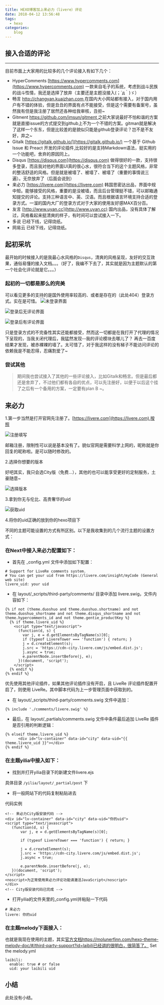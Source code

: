 ```yaml
---
title: HEXO博客加上来必力（livere）评论
date: 2018-04-12 13:56:48
tags: 
  - hexo
categories:
    blog  
---
```


## 接入合适的评论
---

目前市面上大家用的比较多的几个评论接入有如下几个：

* HyperComments [https://www.hypercomments.com](https://www.hypercomments.com) 一款来自毛子的系统，考虑到战斗民族的战斗性情，我还是选择了放弃（主要还是主题没接入(；´д｀)ゞ）
* 畅言 [http://changyan.kuaizhan.com ](http://changyan.kuaizhan.com ) 在国内大小网站都有接入，对于国内用户有不错的体验，但是丑丑的界面有点不能接受，但是这个需要有备案号，虽然我有但是我注册了居然还各种给我审核，丑拒~
* Gitment [https://github.com/imsun/gitment ](https://github.com/imsun/gitment ) 之前大家说最好不怕和谐的方案就是直接issue的方式提交到github上不为一个不错的方案。gitman就是解决了这样一个东东，但是比较差的是貌似只能是github登录评论？岂不是不友好，弃之~
* Gitalk [https://gitalk.github.io/](https://gitalk.github.io/) 一个基于 Github Issue 和 Preact 开发的评论插件,比较好的是支持Markdown语法，挺实用的一个功能吧，舍弃的原因同上。
* Disqus [https://disqus.com](https://disqus.com) 做得很好的一款，支持很多登录，而且我对他的界面UI真的很心水，很符合当下的这个主题风格，非常的整洁舒适的风格。但是就是被墙了、被墙了、被墙了（重要的事情说三遍）。无奈放弃了（后面会说到）
* 来必力 [https://livere.com](https://livere.com) 韩国思密达出品，界面中规中矩。能够接受的风格，重要的是没被墙，而且后台管理挺不错，可以邮箱通知提交的评论。支持三种语言中、英、汉语。而且根据语言环境支持合适的登录方式。一溜的国内大厂的登录方式对于大家的使用友好感MAX百分百。
* 友言 [http://www.uyan.cc](http://www.uyan.cc) 国内出品，没有具体了解过，风格看起来挺清爽的样子，有时间可以尝试接入一下。
* 多说 已经下线，记得烧纸。
* 网易云 已经下线，记得烧纸。

## 起初采坑

最开始的时候接入的是我最心水风格的`Disqus`，清爽的风格呈现，友好的交互效果，通俗易懂的接入文档。。。（好了，我编不下去了，其实就是因为主题默认的第一个社会化评论就是它。。。）

### 起初的一切都是那么的完美

可以看见更多的支持的是国外使用率较高的、或者是存在的（此处404）登录方式。实在是可惜。
![未登录界面](0.png)

![登录后无评论界面](1.png)

![登录后有评论界面](4.png)

只是登录方式的不完备性其实还能都接受，然而这一切都是在我打开了代理的情况下呈现的，当我关闭代理后，我猛然发现--我的评论模块去哪儿了？ 再去一百度结果才发现，被赤裸裸的墙了。太可惜了，对于我这样的没有梯子不能访问评论的依赖我是不能忍得，忍痛割爱了~

### 尝试其他

> 期间我也尝试接入了其他的一些评论接入，比如Gitalk和畅言。但是最后都还是舍弃了，不过他们都有各自的优点，可以先注册好，以便于以后这个挂了之后有一个备用的方案，一定要有plan B ~。

## 来必力

1.第一步当然是打开官网先注册了。[https://livere.com](https://livere.com),按照

![注册填写](5.png)

邮箱注册，限制性可以说是基本没有了。貌似官网是需要科学上网的，昵称就是你回复的昵称啦。是可以随时修改的。

2.选择你想要的版本

好吧其实，我只会选City版（免费...），其他的也可以能享受更好的定制服务，土豪随意~

![选择版本](6.png)

3.拿到你无与伦比、高贵奢华的uid

![获取uid](3.png)

4.将你的uid正确的放到你的hexo项目下

不同的主题可能设置的方式有所区别。以下是我收集到的几个流行主题的设置方式：

### 在Next中接入来必力配置如下：
- 首先在 _config.yml 文件中添加如下配置：
```
# Support for LiveRe comments system.
# You can get your uid from https://livere.com/insight/myCode (General web site)
livere_uid: your uid
```
- 在 layout/_scripts/third-party/comments/ 目录中添加 livere.swig，文件内容如下：
```
{% if not (theme.duoshuo and theme.duoshuo.shortname) and not theme.duoshuo_shortname and not theme.disqus_shortname and not theme.hypercomments_id and not theme.gentie_productKey %}
  {% if theme.livere_uid %}
    <script type="text/javascript">
      (function(d, s) {
        var j, e = d.getElementsByTagName(s)[0];
        if (typeof LivereTower === 'function') { return; }
        j = d.createElement(s);
        j.src = 'https://cdn-city.livere.com/js/embed.dist.js';
        j.async = true;
        e.parentNode.insertBefore(j, e);
      })(document, 'script');
    </script>
  {% endif %}
{% endif %}
```
优先使用其他评论插件，如果其他评论插件没有开启，且 LiveRe 评论插件配置开启了，则使用 LiveRe。其中脚本代码为上一步管理页面中获取到的。 
- 在 layout/_scripts/third-party/comments.swig 文件中追加：
```
{% include './comments/livere.swig' %}
```
- 最后，在 layout/_partials/comments.swig 文件中条件最后追加 LiveRe 插件是否引用的判断逻辑：
```
{% elseif theme.livere_uid %}
      <div id="lv-container" data-id="city" data-uid="{{ theme.livere_uid }}"></div>
{% endif %}
```

### 在主题yilia中接入如下：

- 找到并打开yilia目录下的新建文件livere.ejs

具体目录 `/yilia/layout/_partial/post` 下

- 将一般网站下的代码复制粘贴进去

代码实例
```
<!-- 来必力City版安装代码 -->
<div id="lv-container" data-id="city" data-uid="你的uid">
<script type="text/javascript">
   (function(d, s) {
       var j, e = d.getElementsByTagName(s)[0];

       if (typeof LivereTower === 'function') { return; }

       j = d.createElement(s);
       j.src = 'https://cdn-city.livere.com/js/embed.dist.js';
       j.async = true;

       e.parentNode.insertBefore(j, e);
   })(document, 'script');
</script>
<noscript>为正常使用来必力评论功能请激活JavaScript</noscript>
</div>
<!-- City版安装代码已完成 -->
```
- 打开yilia的文件夹里的_config.yml并粘贴一下代码
```
# 来必力
livere: 你的uid
```

### 在主题melody下面接入：

也就是我现在使用的主题，其实[官方文档]()https://molunerfinn.com/hexo-theme-melody-doc/#/third-party-support?id=laibili已经讲的很明白，很简答了。
Set the melody.yml

```
laibili:
  enable: true # or false
  uid: your laibili uid
```

## 小结

此处没有小结。